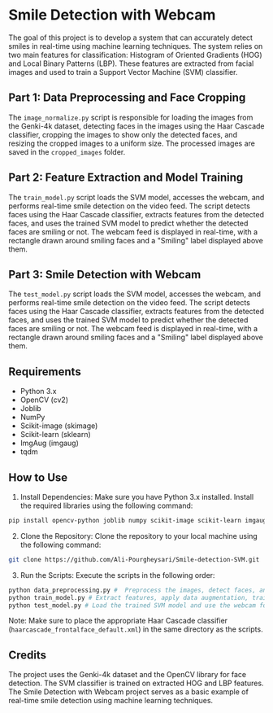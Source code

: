 # Smile Detection with Webcam
 The goal of this project is to develop a system that can accurately detect smiles in real-time using machine learning techniques. The system relies on two main features for classification: Histogram of Oriented Gradients (HOG) and Local Binary Patterns (LBP). These features are extracted from facial images and used to train a Support Vector Machine (SVM) classifier.

 ## Part 1: Data Preprocessing and Face Cropping
The `image_normalize.py` script is responsible for loading the images from the Genki-4k dataset, detecting faces in the images using the Haar Cascade classifier, cropping the images to show only the detected faces, and resizing the cropped images to a uniform size. The processed images are saved in the `cropped_images` folder.

## Part 2: Feature Extraction and Model Training
The `train_model.py` script loads the SVM model, accesses the webcam, and performs real-time smile detection on the video feed. The script detects faces using the Haar Cascade classifier, extracts features from the detected faces, and uses the trained SVM model to predict whether the detected faces are smiling or not. The webcam feed is displayed in real-time, with a rectangle drawn around smiling faces and a "Smiling" label displayed above them.

## Part 3: Smile Detection with Webcam
The `test_model.py` script loads the SVM model, accesses the webcam, and performs real-time smile detection on the video feed. The script detects faces using the Haar Cascade classifier, extracts features from the detected faces, and uses the trained SVM model to predict whether the detected faces are smiling or not. The webcam feed is displayed in real-time, with a rectangle drawn around smiling faces and a "Smiling" label displayed above them.

## Requirements
* Python 3.x
* OpenCV (cv2)
* Joblib
* NumPy
* Scikit-image (skimage)
* Scikit-learn (sklearn)
* ImgAug (imgaug)
* tqdm

## How to Use
1. Install Dependencies: Make sure you have Python 3.x installed. Install the required libraries using the following command:
```bash
pip install opencv-python joblib numpy scikit-image scikit-learn imgaug tqdm
```

2. Clone the Repository: Clone the repository to your local machine using the following command:
```bash
git clone https://github.com/Ali-Pourgheysari/Smile-detection-SVM.git
```
3. Run the Scripts: Execute the scripts in the following order:
```bash 
python data_preprocessing.py #  Preprocess the images, detect faces, and resize the cropped faces.
python train_model.py # Extract features, apply data augmentation, train the SVM model, and save it as svm_model_temp.joblib.
python test_model.py # Load the trained SVM model and use the webcam for real-time smile detection.
```
Note: Make sure to place the appropriate Haar Cascade classifier (`haarcascade_frontalface_default.xml`) in the same directory as the scripts.

## Credits
The project uses the Genki-4k dataset and the OpenCV library for face detection. The SVM classifier is trained on extracted HOG and LBP features. The Smile Detection with Webcam project serves as a basic example of real-time smile detection using machine learning techniques.